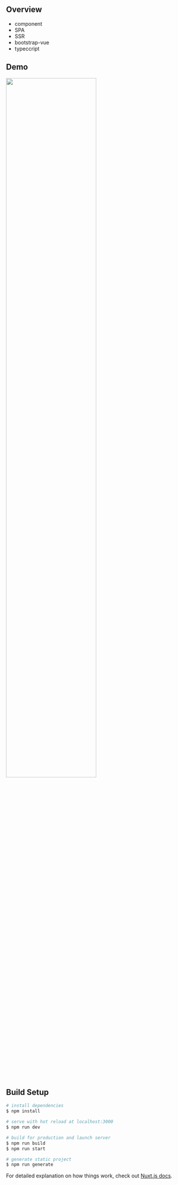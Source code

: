 ## Overview
- component
- SPA
- SSR
- bootstrap-vue
- typeccript

## Demo
<image src="https://user-images.githubusercontent.com/38001967/94610755-bc966b80-02db-11eb-959c-0fa6f14bda23.gif" width="70%" />

## Build Setup

```bash
# install dependencies
$ npm install

# serve with hot reload at localhost:3000
$ npm run dev

# build for production and launch server
$ npm run build
$ npm run start

# generate static project
$ npm run generate
```

For detailed explanation on how things work, check out [Nuxt.js docs](https://nuxtjs.org).

